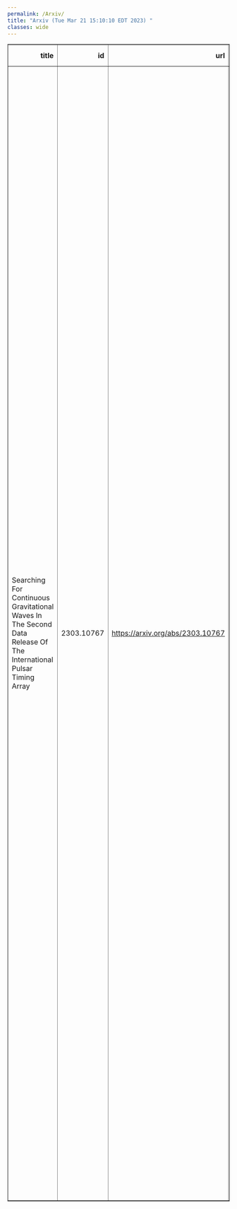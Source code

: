 ```yaml
---
permalink: /Arxiv/
title: "Arxiv (Tue Mar 21 15:10:10 EDT 2023) "
classes: wide
---
```

<table border="1" class="dataframe">
  <thead>
    <tr style="text-align: right;">
      <th>title</th>
      <th>id</th>
      <th>url</th>
      <th>authors</th>
      <th>Local Authors</th>
    </tr>
  </thead>
  <tbody>
    <tr>
      <td>Searching For Continuous Gravitational Waves In The Second Data Release   Of The International Pulsar Timing Array</td>
      <td>2303.10767</td>
      <td><a href="https://arxiv.org/abs/2303.10767" target="_blank">https://arxiv.org/abs/2303.10767</a></td>
      <td>M. Falxa, S. Babak, P. T. Baker, B. Bécsy, A. Chalumeau, S. Chen, Z. Chen, N. J. Cornish, L. Guillemot, J. S. Hazboun, C. M. F. Mingarelli, A. Parthasarathy, A. Petiteau, N. S. Pol, A. Sesana, S. B. Spolaor, S. R. Taylor, G. Theureau, M. Vallisneri, S. J. Vigeland, C. A. Witt, X. Zhu, J. Antoniadis, Z. Arzoumanian, M. Bailes, N. D. R. Bhat, L. Blecha, A. Brazier, P. R. Brook, N. Caballero, A. D. Cameron, J. A. Casey-Clyde, D. Champion, M. Charisi, S. Chatterjee, I. Cognard, J. M. Cordes, F. Crawford, H. T. Cromartie, K. Crowter, S. Dai, M. E. Decesar, P. B. Demorest, G. Desvignes, T. Dolch, B. Drachler, Y. Feng, E. C. Ferrara, W. Fiore, E. Fonseca, N. Garver-Daniels, J. Glaser, B. Goncharov, D. C. Good, J. Griessmeier, Y. J. Guo, K. Gültekin, G. Hobbs, H. Hu, K. Islo, J. Jang, R. J. Jennings, A. D. Johnson, M. L. Jones, J. Kaczmarek, A. R. Kaiser, D. L. Kaplan, M. Keith, L. Z. Kelley, M. Kerr, J. S. Key, N. Laal, M. T. Lam, W. G. Lamb, T. J. W. Lazio, K. Liu, T. Liu, J. Luo, R. S. Lynch, D. R. Madison, R. Main, R. Manchester, A. Mcewen, J. Mckee, M. A. Mclaughlin, C. Ng, D. J. Nice, S. Ocker, K. D. Olum, S. Osłowski, T. T. Pennucci, B. B. P. Perera, D. Perrodin, N. Porayko, A. Possenti, H. Quelquejay-Leclere, S. M. Ransom, P. S. Ray, D. J. Reardon, C. J. Russell, A. Samajdar, J. Sarkissian, L. Schult, G. Shaifullah, R. M. Shannon, B. J. Shapiro-Albert, X. Siemens, J. J. Simon, M. Siwek, T. L. Smith, L. Speri, R. Spiewak, I. H. Stairs, B. Stappers, D. R. Stinebring, J. K. Swiggum, C. Tiburzi, J. Turner, A. Vecchio, J. P. W. Verbiest, H. Wahl, S. Q. Wang, J. Wang, J. Wang, Z. Wu, L. Zhang, S. Zhang</td>
      <td>Ji Wang</td>
    </tr>
  </tbody>
</table>